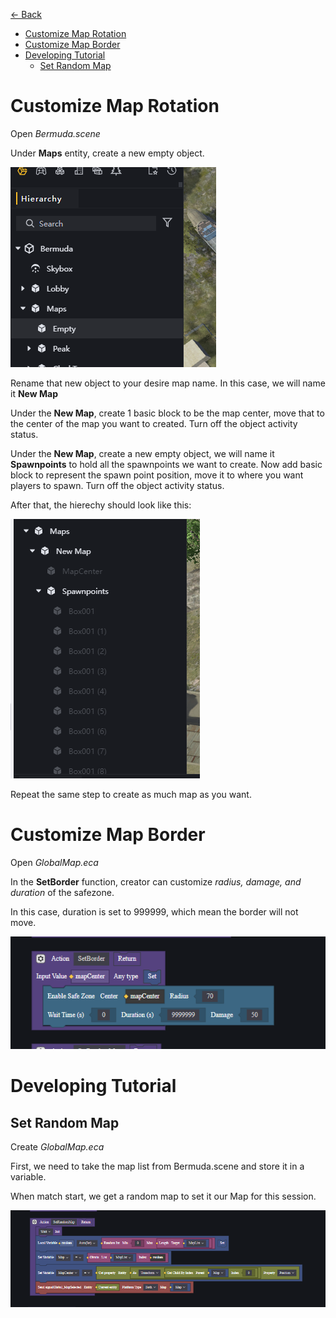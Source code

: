 [<- Back](../README.md)
- [Customize Map Rotation](#customize-map-rotation)
- [Customize Map Border](#customize-map-border)
- [Developing Tutorial](#developing-tutorial)
  - [Set Random Map](#set-random-map)

# Customize Map Rotation
Open *Bermuda.scene*

Under **Maps** entity, create a new empty object.

<img src="../Images/maps.png">

Rename that new object to your desire map name. In this case, we will name it **New Map**

Under the **New Map**, create 1 basic block to be the map center, move that to the center of the map you want to created. Turn off the object activity status.

Under the **New Map**, create a new empty object, we will name it **Spawnpoints** to hold all the spawnpoints we want to create. Now add basic block to represent the spawn point position, move it to where you want players to spawn. Turn off the object activity status.

After that, the hierechy should look like this:

<img src="../Images/hierechy.png">

Repeat the same step to create as much map as you want.

# Customize Map Border
Open *GlobalMap.eca*

In the **SetBorder** function, creator can customize *radius, damage, and duration* of the safezone.

In this case, duration is set to 999999, which mean the border will not move.

<img src="../Images/border.png">

# Developing Tutorial
## Set Random Map
Create *GlobalMap.eca*

First, we need to take the map list from Bermuda.scene and store it in a variable. 

When match start, we get a random map to set it our Map for this session.

<img src="../Images/set-random-map.png">




